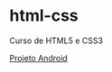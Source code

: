 # html-css
 Curso de HTML5 e CSS3

<a href="https://roberthdasilva.github.io/html-css/desafios/d010">Projeto Android</a>
<a href="https://roberthdasilva.github.io/projetos/pagina-login/index.html"></a>
